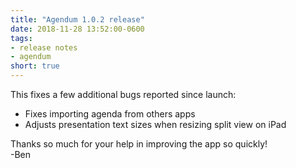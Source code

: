```yaml
---
title: "Agendum 1.0.2 release"
date: 2018-11-28 13:52:00-0600
tags:
- release notes
- agendum
short: true
---
```


This fixes a few additional bugs reported since launch:
- Fixes importing agenda from others apps
- Adjusts presentation text sizes when resizing split view on iPad

Thanks so much for your help in improving the app so quickly!  
-Ben
